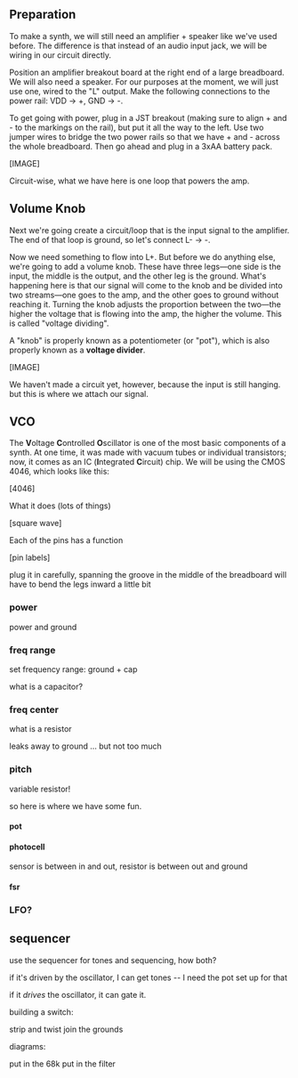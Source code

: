 ## Preparation

To make a synth, we will still need an amplifier + speaker like we've used before. The difference is that instead of an audio input jack, we will be wiring in our circuit directly. 

Position an amplifier breakout board at the right end of a large breadboard. We will also need a speaker. For our purposes at the moment, we will just use one, wired to the "L" output. Make the following connections to the power rail: VDD → +, GND → -.

To get going with power, plug in a JST breakout (making sure to align + and - to the markings on the rail), but put it all the way to the left. Use two jumper wires to bridge the two power rails so that we have + and - across the whole breadboard. Then go ahead and plug in a 3xAA battery pack.

[IMAGE]

Circuit-wise, what we have here is one loop that powers the amp.


## Volume Knob

Next we're going create a circuit/loop that is the input signal to the amplifier. The end of that loop is ground, so let's connect L- → -.

Now we need something to flow into L+. But before we do anything else, we're going to add a volume knob. These have three legs—one side is the input, the middle is the output, and the other leg is the ground. What's happening here is that our signal will come to the knob and be divided into two streams—one goes to the amp, and the other goes to ground without reaching it. Turning the knob adjusts the proportion between the two—the higher the voltage that is flowing into the amp, the higher the volume. This is called "voltage dividing".

A "knob" is properly known as a potentiometer (or "pot"), which is also properly known as a **voltage divider**.

[IMAGE]

We haven't made a circuit yet, however, because the input is still hanging. but this is where we attach our signal.


## VCO

The **V**oltage **C**ontrolled **O**scillator is one of the most basic components of a synth. At one time, it was made with vacuum tubes or individual transistors; now, it comes as an IC (**I**ntegrated **C**ircuit) chip. We will be using the CMOS 4046, which looks like this:

[4046]


What it does (lots of things)

[square wave]

Each of the pins has a function

[pin labels]

plug it in carefully, spanning the groove in the middle of the breadboard
will have to bend the legs inward a little bit


### power

power and ground


### freq range

set frequency range: ground + cap	

what is a capacitor?

### freq center

what is a resistor

leaks away to ground ... but not too much

### pitch

variable resistor!

so here is where we have some fun.

#### pot

#### photocell

sensor is between in and out, resistor is between out and ground


#### fsr

### LFO?


## sequencer





use the sequencer for tones and sequencing, how both?

if it's driven by the oscillator, I can get tones -- I need the pot set up for that

if it _drives_ the oscillator, it can gate it.





building a switch:

strip and twist
join the grounds


diagrams:

put in the 68k
put in the filter